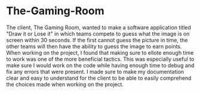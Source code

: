 # The-Gaming-Room
  The client, The Gaming Room, wanted to make a software application titled "Draw it or Lose it" in which teams compete to guess what the image is on screen within 30 seconds. If the first cannot guess the picture in time, the other teams will then have the ability to guess the image to earn points.
   When working on the project, I found that making sure to ellote enough time to work was one of the more beneficial tactics. This was especially useful to make sure I would work on the code while having enough time to debug and fix any errors that were present. I made sure to make my documentation clear and easy to understand for the client to be able to easily comprehend the choices made when working on the project. 
  
